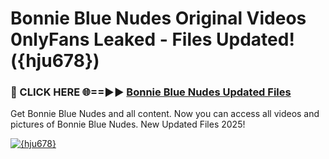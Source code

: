 # Bonnie Blue Nudes Original Videos 0nlyFans Leaked - Files Updated! ({hju678})

<h3>🔴 CLICK HERE 🌐==►► <a href="https://tinyurl.com/ms9xzufz" rel="nofollow">Bonnie Blue Nudes Updated Files</a></h3>

Get Bonnie Blue Nudes and all content. Now you can access all videos and pictures of Bonnie Blue Nudes. New Updated Files 2025!

[![{hju678}](https://i.imgur.com/PQ7UWWw.gif)](https://tinyurl.com/ms9xzufz)